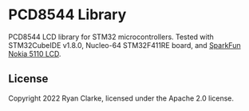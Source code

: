 # PCD8544 Library
PCD8544 LCD library for STM32 microcontrollers. Tested with STM32CubeIDE v1.8.0,
Nucleo-64 STM32F411RE board, and
[SparkFun Nokia 5110 LCD](https://www.sparkfun.com/products/10168).

## License
Copyright 2022 Ryan Clarke, licensed under the Apache 2.0 license.
